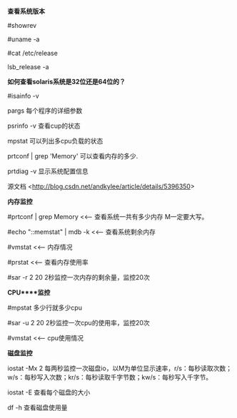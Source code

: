 **查看系统版本**

\#showrev

\#uname -a

\#cat /etc/release

lsb_release -a

 

**如何查看****solaris****系统是****32****位还是****64****位的？** 

\#isainfo -v

 

pargs 每个程序的详细参数

 

psrinfo -v 查看cup的状态

mpstat 可以列出多cpu负载的状态 

prtconf | grep 'Memory' 可以查看内存的多少. 

prtdiag -v  显示系统配置信息

 

源文档 <<http://blog.csdn.net/andkylee/article/details/5396350>> 

 

 

**内存监控**

\#prtconf | grep Memory             <<--  查看系统一共有多少内存 M一定要大写。

\#echo "::memstat" | mdb -k    <<--  查看系统剩余内存

\#vmstat                                               <<--  内存情况

\#prstat                                                 <<--  查看内存使用率

\#sar -r 2 20 2秒监控一次内存的剩余量，监控20次

 

**CPU****监控**

\#mpstat 多少行就多少cpu

\#sar -u 2 20 2秒监控一次cpu的使用率，监控20次

\#vmstat                                               <<--  cpu使用情况

 

**磁盘监控**

iostat -Mx 2  每两秒监控一次磁盘io，以M为单位显示速率，r/s：每秒读取次数；w/s：每秒写入次数；kr/s：每秒读取千字节数；kw/s：每秒写入千字节。

iostat -E 查看每个磁盘的大小

df -h 查看磁盘使用量

